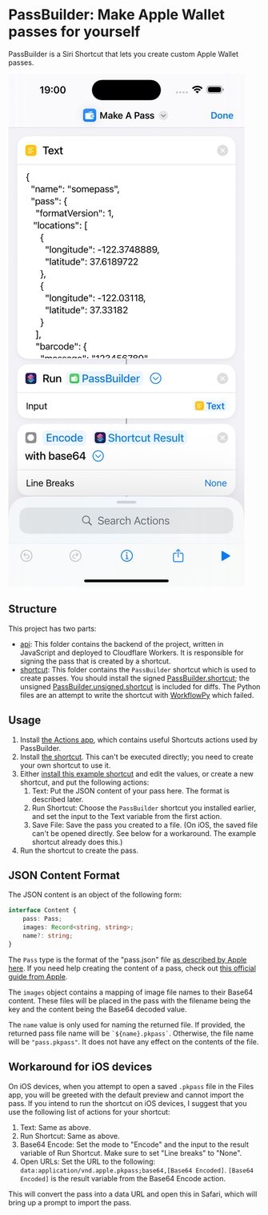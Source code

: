 # PassBuilder: Make Apple Wallet passes for yourself

PassBuilder is a Siri Shortcut that lets you create custom Apple Wallet passes.

![Screenshot of a shortcut using PassBuilder](assets/screenshot.png)

## Structure

This project has two parts:

- [api](api): This folder contains the backend of the project, written in JavaScript and deployed to Cloudflare Workers. It is responsible for signing the pass that is created by a shortcut.
- [shortcut](shortcut): This folder contains the `PassBuilder` shortcut which is used to create passes. You should install the signed [PassBuilder.shortcut](https://github.com/david-why/PassBuilder/raw/refs/heads/main/shortcut/PassBuilder.shortcut); the unsigned [PassBuilder.unsigned.shortcut](shortcut/PassBuilder.unsigned.shortcut) is included for diffs. The Python files are an attempt to write the shortcut with [WorkflowPy](https://github.com/david-why/workflowpy) which failed.

## Usage

1. Install [the Actions app](https://apps.apple.com/us/app/actions/id1586435171), which contains useful Shortcuts actions used by PassBuilder.
2. Install [the shortcut](https://github.com/david-why/PassBuilder/raw/refs/heads/main/shortcut/PassBuilder.shortcut). This can't be executed directly; you need to create your own shortcut to use it.
3. Either [install this example shortcut](https://www.icloud.com/shortcuts/3847cdc5491945d39e4565571fafdb1e) and edit the values, or create a new shortcut, and put the following actions:
   1. Text: Put the JSON content of your pass here. The format is described later.
   2. Run Shortcut: Choose the `PassBuilder` shortcut you installed earlier, and set the input to the Text variable from the first action.
   3. Save File: Save the pass you created to a file. (On iOS, the saved file can't be opened directly. See below for a workaround. The example shortcut already does this.)
4. Run the shortcut to create the pass.

## JSON Content Format

The JSON content is an object of the following form:

```ts
interface Content {
    pass: Pass;
    images: Record<string, string>;
    name?: string;
}
```

The `Pass` type is the format of the "pass.json" file [as described by Apple here](https://developer.apple.com/documentation/walletpasses/pass). If you need help creating the content of a pass, check out [this official guide from Apple](https://developer.apple.com/library/archive/documentation/UserExperience/Conceptual/PassKit_PG/Creating.html).

The `images` object contains a mapping of image file names to their Base64 content. These files will be placed in the pass with the filename being the key and the content being the Base64 decoded value.

The `name` value is only used for naming the returned file. If provided, the returned pass file name will be `` `${name}.pkpass` ``. Otherwise, the file name will be `"pass.pkpass"`. It does not have any effect on the contents of the file.

## Workaround for iOS devices

On iOS devices, when you attempt to open a saved `.pkpass` file in the Files app, you will be greeted with the default preview and cannot import the pass. If you intend to run the shortcut on iOS devices, I suggest that you use the following list of actions for your shortcut:

1. Text: Same as above.
2. Run Shortcut: Same as above.
3. Base64 Encode: Set the mode to "Encode" and the input to the result variable of Run Shortcut. Make sure to set "Line breaks" to "None".
4. Open URLs: Set the URL to the following: `data:application/vnd.apple.pkpass;base64,[Base64 Encoded]`. `[Base64 Encoded]` is the result variable from the Base64 Encode action.

This will convert the pass into a data URL and open this in Safari, which will bring up a prompt to import the pass.
